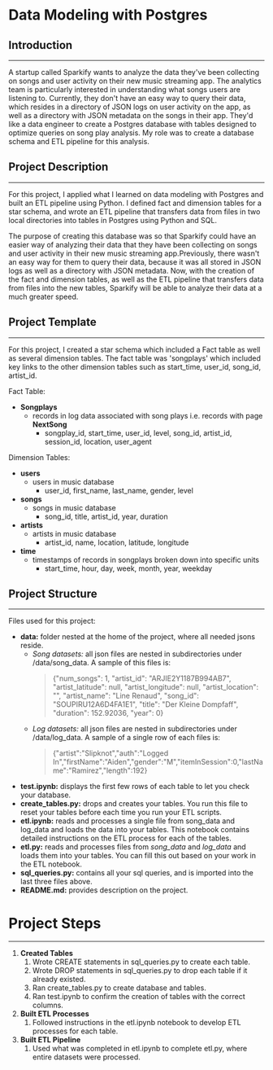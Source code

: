# Data Modeling with Postgres


## Introduction
------------------------------------------------
A startup called Sparkify wants to analyze the data they've been collecting on songs and user activity on their new music streaming app. The analytics team is particularly interested in understanding what songs users are listening to. Currently, they don't have an easy way to query their data, which resides in a directory of JSON logs on user activity on the app, as well as a directory with JSON metadata on the songs in their app.
They'd like a data engineer to create a Postgres database with tables designed to optimize queries on song play analysis. My role was to create a database schema and ETL pipeline for this analysis.

## Project Description
------------------------------------------------
For this project, I applied what I learned on data modeling with Postgres and built an ETL pipeline using Python. I defined fact and dimension tables for a star schema, and wrote an ETL pipeline that transfers data from files in two local directories into tables in Postgres using Python and SQL.

The purpose of creating this database was so that Sparkify could have an easier way of analyzing their data that they have been collecting on songs and user activity in their new music streaming app.Previously, there wasn't an easy way for them to query their data, because it was all stored in JSON logs as well as a directory with JSON metadata. Now, with the creation of the fact and dimension tables, as well as the ETL pipeline that transfers data from files into the new tables, Sparkify will be able to analyze their data at a much greater speed.

## Project Template
------------------------------------------------
For this project, I created a star schema which included a Fact table as well as several dimension tables. The fact table was 'songplays' which included key links to the other dimension tables 
such as start_time, user_id, song_id, artist_id.

Fact Table:
- **Songplays**
    - records in log data associated with song plays i.e. records with page **NextSong**
        - songplay_id, start_time, user_id, level, song_id, artist_id, session_id, location, user_agent
        
Dimension Tables:
- **users** 
    - users in music database  
        - user_id, first_name, last_name, gender, level
- **songs** 
    - songs in music database 
        - song_id, title, artist_id, year, duration
- **artists** 
    - artists in music database 
        - artist_id, name, location, latitude, longitude
- **time** 
    - timestamps of records in songplays broken down into specific units 
        - start_time, hour, day, week, month, year, weekday

## Project Structure
------------------------------------------------

Files used for this project:
* **data:** folder nested at the home of the project, where all needed jsons reside.
    * *Song datasets:* all json files are nested in subdirectories under /data/song_data. A sample of this files is:
        >{"num_songs": 1, "artist_id": "ARJIE2Y1187B994AB7", "artist_latitude": null, "artist_longitude": null, "artist_location": "", "artist_name": "Line Renaud", "song_id": "SOUPIRU12A6D4FA1E1", "title": "Der Kleine Dompfaff", "duration": 152.92036, "year": 0}
    * *Log datasets:* all json files are nested in subdirectories under /data/log_data. A sample of a single row of each files is:
        >{"artist":"Slipknot","auth":"Logged In","firstName":"Aiden","gender":"M","itemInSession":0,"lastName":"Ramirez","length":192}
* **test.ipynb:** displays the first few rows of each table to let you check your database.
* **create_tables.py:** drops and creates your tables. You run this file to reset your tables before each time you run your ETL scripts.
* **etl.ipynb:** reads and processes a single file from song_data and log_data and loads the data into your tables. This notebook contains detailed instructions on the ETL process for each of the tables.
* **etl.py:** reads and processes files from *song_data* and *log_data* and loads them into your tables. You can fill this out based on your work in the ETL notebook.
* **sql_queries.py:** contains all your sql queries, and is imported into the last three files above.
* **README.md:** provides description on the project.

# Project Steps
------------------------------------------------
1. **Created Tables**
    1. Wrote CREATE statements in sql_queries.py to create each table.
    1. Wrote DROP statements in sql_queries.py to drop each table if it already existed.
    1. Ran create_tables.py to create database and tables.
    1. Ran test.ipynb to confirm the creation of tables with the correct columns. 
1. **Built ETL Processes**
    1. Followed instructions in the etl.ipynb notebook to develop ETL processes for each table.
1. **Built ETL Pipeline**
    1. Used what was completed in etl.ipynb to complete etl.py, where entire datasets were processed.
